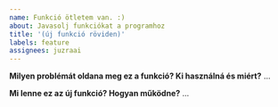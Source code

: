 ```yaml
---
name: Funkció ötletem van. :)
about: Javasolj funkciókat a programhoz
title: '(új funkció röviden)'
labels: feature
assignees: juzraai
---
```


**Milyen problémát oldana meg ez a funkció? Ki használná és miért?**
...

**Mi lenne ez az új funkció? Hogyan működne?**
...

